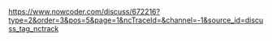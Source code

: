 https://www.nowcoder.com/discuss/672216?type=2&order=3&pos=5&page=1&ncTraceId=&channel=-1&source_id=discuss_tag_nctrack